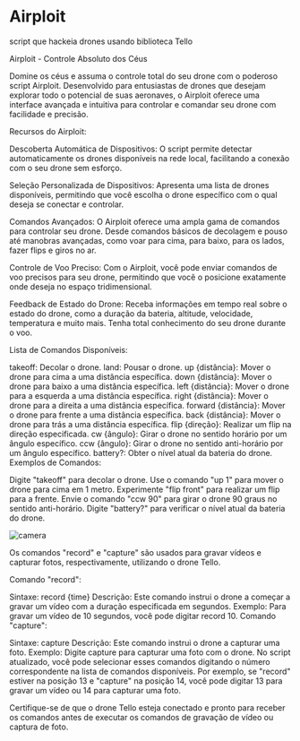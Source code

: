 # Airploit
script que hackeia drones usando biblioteca Tello

Airploit - Controle Absoluto dos Céus

Domine os céus e assuma o controle total do seu drone com o poderoso script Airploit. Desenvolvido para entusiastas de drones que desejam explorar todo o potencial de suas aeronaves, o Airploit oferece uma interface avançada e intuitiva para controlar e comandar seu drone com facilidade e precisão.

Recursos do Airploit:

Descoberta Automática de Dispositivos: O script permite detectar automaticamente os drones disponíveis na rede local, facilitando a conexão com o seu drone sem esforço.

Seleção Personalizada de Dispositivos: Apresenta uma lista de drones disponíveis, permitindo que você escolha o drone específico com o qual deseja se conectar e controlar.

Comandos Avançados: O Airploit oferece uma ampla gama de comandos para controlar seu drone. Desde comandos básicos de decolagem e pouso até manobras avançadas, como voar para cima, para baixo, para os lados, fazer flips e giros no ar.

Controle de Voo Preciso: Com o Airploit, você pode enviar comandos de voo precisos para seu drone, permitindo que você o posicione exatamente onde deseja no espaço tridimensional.

Feedback de Estado do Drone: Receba informações em tempo real sobre o estado do drone, como a duração da bateria, altitude, velocidade, temperatura e muito mais. Tenha total conhecimento do seu drone durante o voo.

Lista de Comandos Disponíveis:

takeoff: Decolar o drone.
land: Pousar o drone.
up {distância}: Mover o drone para cima a uma distância específica.
down {distância}: Mover o drone para baixo a uma distância específica.
left {distância}: Mover o drone para a esquerda a uma distância específica.
right {distância}: Mover o drone para a direita a uma distância específica.
forward {distância}: Mover o drone para frente a uma distância específica.
back {distância}: Mover o drone para trás a uma distância específica.
flip {direção}: Realizar um flip na direção especificada.
cw {ângulo}: Girar o drone no sentido horário por um ângulo específico.
ccw {ângulo}: Girar o drone no sentido anti-horário por um ângulo específico.
battery?: Obter o nível atual da bateria do drone.
Exemplos de Comandos:

Digite "takeoff" para decolar o drone.
Use o comando "up 1" para mover o drone para cima em 1 metro.
Experimente "flip front" para realizar um flip para a frente.
Envie o comando "ccw 90" para girar o drone 90 graus no sentido anti-horário.
Digite "battery?" para verificar o nível atual da bateria do drone.

![camera](img)

Os comandos "record" e "capture" são usados para gravar vídeos e capturar fotos, respectivamente, utilizando o drone Tello.

Comando "record":

Sintaxe: record {time}
Descrição: Este comando instrui o drone a começar a gravar um vídeo com a duração especificada em segundos.
Exemplo: Para gravar um vídeo de 10 segundos, você pode digitar record 10.
Comando "capture":

Sintaxe: capture
Descrição: Este comando instrui o drone a capturar uma foto.
Exemplo: Digite capture para capturar uma foto com o drone.
No script atualizado, você pode selecionar esses comandos digitando o número correspondente na lista de comandos disponíveis. Por exemplo, se "record" estiver na posição 13 e "capture" na posição 14, você pode digitar 13 para gravar um vídeo ou 14 para capturar uma foto.

Certifique-se de que o drone Tello esteja conectado e pronto para receber os comandos antes de executar os comandos de gravação de vídeo ou captura de foto.
